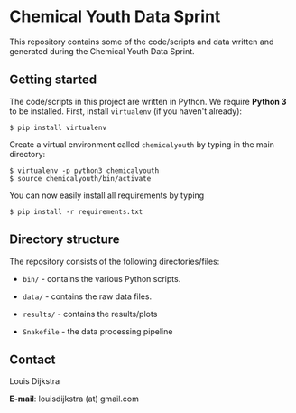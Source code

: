 Chemical Youth Data Sprint
==========================

This repository contains some of the code/scripts and data written and generated during the Chemical Youth Data Sprint. 

## Getting started

The code/scripts in this project are written in Python. We require __Python 3__ to be installed. First, install `virtualenv` (if you haven't already): 

    $ pip install virtualenv 

Create a virtual environment called `chemicalyouth` by typing in the main directory: 

    $ virtualenv -p python3 chemicalyouth
    $ source chemicalyouth/bin/activate

You can now easily install all requirements by typing

    $ pip install -r requirements.txt

## Directory structure 

The repository consists of the following directories/files: 

* `bin/` - contains the various Python scripts.

* `data/` - contains the raw data files. 

* `results/` - contains the results/plots

* `Snakefile` - the data processing pipeline

## Contact

Louis Dijkstra

__E-mail__: louisdijkstra (at) gmail.com

